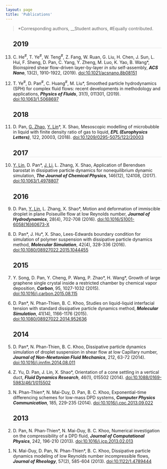 ```yaml
---
layout: page
title: 'Publications'
---
```


> *Corresponding authors, __Student authors, #Equally contributed.
<ol class=" list-paddingleft-2" reversed="true" style="font-size: 14px;">
    <h2 style="border-bottom: 1px solid #e0e0e0;"> 2019 </h2>
    <li>
        <p>
            C. He<sup>#</sup>, T. Ye<sup>#</sup>, W. Teng<sup>#</sup>, Z. Fang, W. Ruan, G. Liu, H. Chen, J. Sun, L. Hui, F. Sheng, D. Pan, C. Yang, Y. Zheng, M. Luo, K. Yao, B. Wang*, Bioinspired shear flow-driven layer-by-layer <em>in situ</em> self-assembly, <strong><em>ACS Nano</em></strong>, 13(2), 1910-1922, (2019). <span style="color:blue"><a href="https://doi.org/10.1021/acsnano.8b08151">doi:10.1021/acsnano.8b08151</a></span>
        </p>
    </li>
    <li>
        <p>
            T. Ye<sup>#</sup>, D. Pan<sup>#</sup>, C. Huang<sup>#</sup>, M. Liu*, Smoothed particle hydrodynamics (SPH) for complex fluid flows: recent developments in methodology and applications, <strong><em>Physics of Fluids</em></strong>, 31(1), 011301, (2019). <span style="color:blue"><a href="https://doi.org/10.1063/1.5068697">doi:10.1063/1.5068697</a></span>
        </p>
    </li>
    <h2 style="border-bottom: 1px solid #e0e0e0;"> 2018</h2>
    <li>
        <p>
            D. Pan, <span style="text-decoration:underline;">G. Zhao</span>, <span style="text-decoration:underline;">Y. Lin</span>*, X. Shao, Mesoscopic modelling of microbubble in liquid with finite density ratio of gas to liquid, <strong><em>EPL (Europhysics Letters)</em></strong>, 122, 20003, (2018). <span style="color:blue"><a href="https://doi.org/10.1209/0295-5075/122/20003">doi:10.1209/0295-5075/122/20003</a></span>
        </p>
    </li>
    <h2 style="border-bottom: 1px solid #e0e0e0;"> 2017</h2>
    <li>
        <p>
            <span style="text-decoration:underline;">Y. Lin</span>, D. Pan*, <span style="text-decoration:underline;">J. Li</span>, L. Zhang, X. Shao, Application of Berendsen barostat in dissipative particle dynamics for nonequilibrium dynamic simulation, <strong><em>The Journal of Chemical Physics</em></strong>, 146(12), 124108, (2017). <span style="color:blue"><a href="https://doi.org/10.1063/1.4978807">doi:10.1063/1.4978807</a></span>
        </p>
    </li>
    <h2 style="border-bottom: 1px solid #e0e0e0;"> 2016</h2>
    <li>
        <p>
            D. Pan, <span style="text-decoration:underline;">Y. Lin</span>, L. Zhang, X. Shao*, Motion and deformation of immiscible droplet in plane Poiseuille flow at low Reynolds number, <strong><em>Journal of Hydrodynamics</em></strong>, 28(4), 702-708 (2016). <span style="color:blue"><a href="https://doi.org/10.1016/S1001-6058(16)60673-X">doi:10.1016/S1001-6058(16)60673-X</a></span>
        </p>
    </li>
    <li>
        <p>
            D. Pan*, J. Hu*, X. Shao, Lees-Edwards boundary condition for simulation of polymer suspension with dissipative particle dynamics method, <strong><em>Molecular Simulation</em></strong>, 42(4), 328-336 (2016). <span style="color:blue"><a href="https://doi.org/10.1080/08927022.2015.1044455">doi:10.1080/08927022.2015.1044455</a></span>
        </p>
    </li>
    <h2 style="border-bottom: 1px solid #e0e0e0;"> 2015</h2>
    <li>
        <p>
            Y. Song, D. Pan, Y. Cheng, P. Wang, P. Zhao*, H. Wang*, Growth of large graphene single crystal inside a restricted chamber by chemical vapor deposition, <strong><em>Carbon</em></strong>, 95, 1027-1032 (2015). <span style="color:blue"><a href="https://doi.org/10.1016/j.carbon.2015.08.115">doi:10.1016/j.carbon.2015.08.115</a></span>
        </p>
    </li>
    <li>
        <p>
            D. Pan*, N. Phan-Thien, B. C. Khoo, Studies on liquid-liquid interfacial tension with standard dissipative particle dynamics method, <strong><em>Molecular Simulation</em></strong>, 41(14), 1166-1176 (2015). <span style="color:blue"><a href="https://doi.org/10.1080/08927022.2014.952636">doi:10.1080/08927022.2014.952636</a></span>
        </p>
    </li>
    <h2 style="border-bottom: 1px solid #e0e0e0;"> 2014</h2>
    <li>
        <p>
            D. Pan*, N. Phan-Thien, B. C. Khoo, Dissipative particle dynamics simulation of droplet suspension in shear flow at low Capillary number, <strong><em>Journal of Non-Newtonian Fluid Mechanics</em></strong>, 212, 63-72 (2014). <span style="color:blue"><a href="https://doi.org/10.1016/j.jnnfm.2014.08.011">doi:10.1016/j.jnnfm.2014.08.011</a></span>
        </p>
    </li>
    <li>
        <p>
            Z. Yu, D. Pan, J. Lin, X. Shao*, Orientation of a cone settling in a vertical duct, <strong><em>Fluid Dynamics Research</em></strong>, 46(1), 015502 (2014). <span style="color:blue"><a href="https://doi.org/10.1088/0169-5983/46/1/015502">doi:10.1088/0169-5983/46/1/015502</a></span>
        </p>
    </li>
    <li>
        <p>
            N. Phan-Thien*, N. Mai-Duy, D. Pan, B. C. Khoo, Exponential-time differencing schemes for low-mass DPD systems, <strong><em>Computer Physics Communication</em></strong>, 185, 229-235 (2014). <span style="color:blue"><a href="https://doi.org/10.1016/j.cpc.2013.09.022">doi:10.1016/j.cpc.2013.09.022</a></span>
        </p>
    </li>
    <h2 style="border-bottom: 1px solid #e0e0e0;"> 2013</h2>
    <li>
        <p>
            D. Pan, N. Phan-Thien*, N. Mai-Duy, B. C. Khoo, Numerical investigation on the compressibility of a DPD fluid, <strong><em>Journal of Computational Physics</em></strong>, 242, 196-210 (2013). <span style="color:blue"><a href="https://doi.org/10.1016/j.jcp.2013.02.013">doi:10.1016/j.jcp.2013.02.013</a></span>
        </p>
    </li>
    <li>
        <p>
            N. Mai-Duy, D. Pan, N. Phan-Thien*, B. C. Khoo, Dissipative particle dynamics modeling of low Reynolds number incompressible flows, <strong><em>Journal of Rheology</em></strong>, 57(2), 585-604 (2013). <span style="color:blue"><a href="https://doi.org/10.1122/1.4789444">doi:10.1122/1.4789444</a></span>
        </p>
    </li>
</ol>